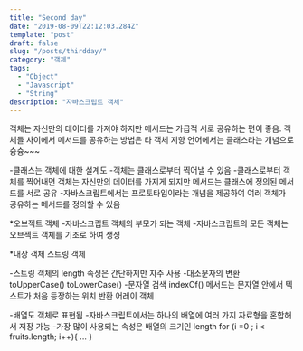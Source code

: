 ```yaml
---
title: "Second day"
date: "2019-08-09T22:12:03.284Z"
template: "post"
draft: false
slug: "/posts/thirdday/"
category: "객체"
tags:
  - "Object"
  - "Javascript"
  - "String"
description: "자바스크립트 객체"
---
```


객체는 자신만의 데이터를 가져야 하지만 메서드는 가급적 서로 공유하는 편이 좋음. 객체들 사이에서 메서드를 공유하는 방법은 타 객체 지향 언어에서는 클래스라는 개념으로 슝슝~~~


-클래스는 객체에 대한 설계도
-객체는 클래스로부터 찍어낼 수 있음
-클래스로부터 객체를 찍어내면 객체는 자신만의 데이터를 가지게 되지만 메서드는 클래스에 정의된 메서드를 서로 공유
-자바스크립트에서는 프로토타입이라는 개념을 제공하여 여러 객체가 공유하는 메서드를 정의할 수 있음

*오브젝트 객체
-자바스크립트 객체의 부모가 되는 객체
-자바스크립트의 모든 객체는 오브젝트 객체를 기초로 하여 생성

*내장 객체
스트링 객체

-스트링 객체의 length 속성은 간단하지만 자주 사용
-대소문자의 변환
toUpperCase()
toLowerCase()
-문자열 검색
indexOf() 메서드는 문자열 안에서 텍스트가 처음 등장하는 위치 반환
어레이 객체

-배열도 객체로 표현됨
-자바스크립트에서는 하나의 배열에 여러 가지 자료형을 혼합해서 저장 가능
-가장 많이 사용되는 속성은 배열의 크기인 length
for (i =0 ; i < fruits.length; i++){
...
}
